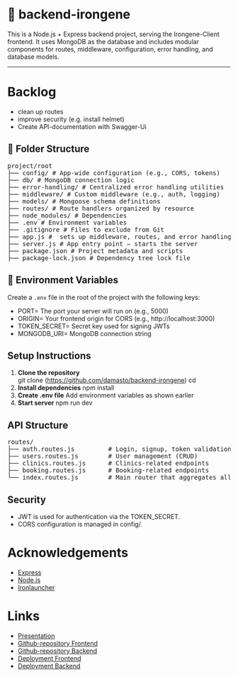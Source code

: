 # 🚀 backend-irongene

This is a Node.js + Express backend project, serving the Irongene-Client frontend. It uses MongoDB as the database and includes modular components for routes, middleware, configuration, error handling, and database models.

---

# Backlog
- clean up routes
- improve security (e.g. install helmet)
- Create API-documentation with Swagger-Ui

## 📁 Folder Structure

<pre>
project/root
├── config/ # App-wide configuration (e.g., CORS, tokens)
├── db/ # MongoDB connection logic
├── error-handling/ # Centralized error handling utilities
├── middleware/ # Custom middleware (e.g., auth, logging)
├── models/ # Mongoose schema definitions
├── routes/ # Route handlers organized by resource
├── node_modules/ # Dependencies
├── .env # Environment variables
├── .gitignore # Files to exclude from Git
├── app.js #  sets up middleware, routes, and error handling
├── server.js # App entry point — starts the server
├── package.json # Project metadata and scripts
├── package-lock.json # Dependency tree lock file
</pre>

## 🔧 Environment Variables

Create a `.env` file in the root of the project with the following keys:

- PORT=  The port your server will run on (e.g., 5000)
- ORIGIN= Your frontend origin for CORS (e.g., http://localhost:3000)
- TOKEN_SECRET= Secret key used for signing JWTs
- MONGODB_URI= MongoDB connection string

## Setup Instructions

1. **Clone the repository**  
   git clone (https://github.com/damasto/backend-irongene)
   cd <backend-irongene>
2. **Install dependencies**
    npm install
3. **Create .env file**
    Add environment variables as shown earlier
4. **Start server**
    npm run dev

## API Structure

<pre>
routes/
├── auth.routes.js         # Login, signup, token validation
├── users.routes.js        # User management (CRUD)
├── clinics.routes.js      # Clinics-related endpoints
├── booking.routes.js      # Booking-related endpoints
└── index.routes.js        # Main router that aggregates all routes that use /api
</pre>

## Security

- JWT is used for authentication via the TOKEN_SECRET.
- CORS configuration is managed in config/.

# Acknowledgements
- [Express](https://expressjs.com)
- [Node.js](https://nodejs.org/es)
- [Ironlauncher](https://www.ironhack.com/)

# Links

- [Presentation](https://docs.google.com/presentation/d/1d0hfJZPVnNRZYv-HnW_q43bWVexoFsWzaCw5zV3biEI/edit?usp=sharing)
- [Github-repository Frontend](https://github.com/damasto/irongene)
- [Github-repository Backend](https://github.com/damasto/backend-irongene)
- [Deployment Frontend](https://irongene.netlify.app/)
- [Deployment Backend](https://irongene-api.onrender.com)
